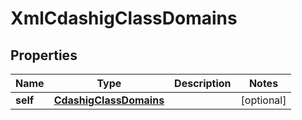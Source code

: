 
# XmlCdashigClassDomains

## Properties
| Name | Type | Description | Notes |
| ------------ | ------------- | ------------- | ------------- |
| **self** | [**CdashigClassDomains**](CdashigClassDomains.md) |  |  [optional] |




